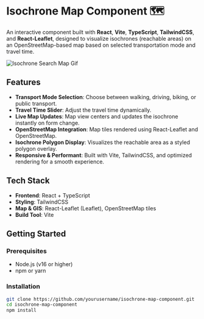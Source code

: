 # Isochrone Map Component 🗺️

An interactive component built with **React**, **Vite**, **TypeScript**, **TailwindCSS**, and **React-Leaflet**, designed to visualize isochrones (reachable areas) on an OpenStreetMap-based map based on selected transportation mode and travel time.

![Isochrone Search Map Gif](./assets/isochrone-reachzone.gif)

## Features

- **Transport Mode Selection**: Choose between walking, driving, biking, or public transport.
- **Travel Time Slider**: Adjust the travel time dynamically.
- **Live Map Updates**: Map view centers and updates the isochrone instantly on form change.
- **OpenStreetMap Integration**: Map tiles rendered using React-Leaflet and OpenStreetMap.
- **Isochrone Polygon Display**: Visualizes the reachable area as a styled polygon overlay.
- **Responsive & Performant**: Built with Vite, TailwindCSS, and optimized rendering for a smooth experience.

## Tech Stack

- **Frontend**: React + TypeScript
- **Styling**: TailwindCSS
- **Map & GIS**: React-Leaflet (Leaflet), OpenStreetMap tiles
- **Build Tool**: Vite

## Getting Started

### Prerequisites

- Node.js (v16 or higher)
- npm or yarn

### Installation

```bash
git clone https://github.com/yourusername/isochrone-map-component.git
cd isochrone-map-component
npm install
